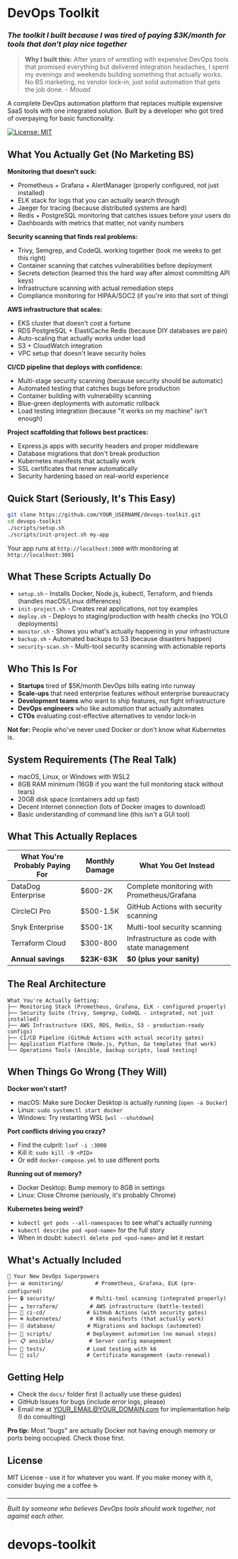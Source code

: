 # DevOps Toolkit
### *The toolkit I built because I was tired of paying $3K/month for tools that don't play nice together*

> **Why I built this:** After years of wrestling with expensive DevOps tools that promised everything but delivered integration headaches, I spent my evenings and weekends building something that actually works. No BS marketing, no vendor lock-in, just solid automation that gets the job done. - *Mouad*

A complete DevOps automation platform that replaces multiple expensive SaaS tools with one integrated solution. Built by a developer who got tired of overpaying for basic functionality.

[![License: MIT](https://img.shields.io/badge/License-MIT-yellow.svg)](https://opensource.org/licenses/MIT)

## What You Actually Get (No Marketing BS)

**Monitoring that doesn't suck:**
- Prometheus + Grafana + AlertManager (properly configured, not just installed)
- ELK stack for logs that you can actually search through
- Jaeger for tracing (because distributed systems are hard)
- Redis + PostgreSQL monitoring that catches issues before your users do
- Dashboards with metrics that matter, not vanity numbers

**Security scanning that finds real problems:**
- Trivy, Semgrep, and CodeQL working together (took me weeks to get this right)
- Container scanning that catches vulnerabilities before deployment
- Secrets detection (learned this the hard way after almost committing API keys)
- Infrastructure scanning with actual remediation steps
- Compliance monitoring for HIPAA/SOC2 (if you're into that sort of thing)

**AWS infrastructure that scales:**
- EKS cluster that doesn't cost a fortune
- RDS PostgreSQL + ElastiCache Redis (because DIY databases are pain)
- Auto-scaling that actually works under load
- S3 + CloudWatch integration
- VPC setup that doesn't leave security holes

**CI/CD pipeline that deploys with confidence:**
- Multi-stage security scanning (because security should be automatic)
- Automated testing that catches bugs before production
- Container building with vulnerability scanning
- Blue-green deployments with automatic rollback
- Load testing integration (because "it works on my machine" isn't enough)

**Project scaffolding that follows best practices:**
- Express.js apps with security headers and proper middleware
- Database migrations that don't break production
- Kubernetes manifests that actually work
- SSL certificates that renew automatically
- Security hardening based on real-world experience

## Quick Start (Seriously, It's This Easy)

```bash
git clone https://github.com/YOUR_USERNAME/devops-toolkit.git
cd devops-toolkit
./scripts/setup.sh
./scripts/init-project.sh my-app
```

Your app runs at `http://localhost:3000` with monitoring at `http://localhost:3001`

## What These Scripts Actually Do

- `setup.sh` - Installs Docker, Node.js, kubectl, Terraform, and friends (handles macOS/Linux differences)
- `init-project.sh` - Creates real applications, not toy examples
- `deploy.sh` - Deploys to staging/production with health checks (no YOLO deployments)
- `monitor.sh` - Shows you what's actually happening in your infrastructure
- `backup.sh` - Automated backups to S3 (because disasters happen)
- `security-scan.sh` - Multi-tool security scanning with actionable reports

## Who This Is For

- **Startups** tired of $5K/month DevOps bills eating into runway
- **Scale-ups** that need enterprise features without enterprise bureaucracy
- **Development teams** who want to ship features, not fight infrastructure
- **DevOps engineers** who like automation that actually automates
- **CTOs** evaluating cost-effective alternatives to vendor lock-in

**Not for:** People who've never used Docker or don't know what Kubernetes is.

## System Requirements (The Real Talk)

- macOS, Linux, or Windows with WSL2
- 8GB RAM minimum (16GB if you want the full monitoring stack without tears)
- 20GB disk space (containers add up fast)
- Decent internet connection (lots of Docker images to download)
- Basic understanding of command line (this isn't a GUI tool)

## What This Actually Replaces

| What You're Probably Paying For | Monthly Damage | What You Get Instead |
|--------------------------------|---------------|---------------------|
| DataDog Enterprise | $600-2K | Complete monitoring with Prometheus/Grafana |
| CircleCI Pro | $500-1.5K | GitHub Actions with security scanning |
| Snyk Enterprise | $500-1K | Multi-tool security scanning |
| Terraform Cloud | $300-800 | Infrastructure as code with state management |
| **Annual savings** | **$23K-63K** | **$0 (plus your sanity)** |

## The Real Architecture

```
What You're Actually Getting:
├── Monitoring Stack (Prometheus, Grafana, ELK - configured properly)
├── Security Suite (Trivy, Semgrep, CodeQL - integrated, not just installed)
├── AWS Infrastructure (EKS, RDS, Redis, S3 - production-ready configs)
├── CI/CD Pipeline (GitHub Actions with actual security gates)
├── Application Platform (Node.js, Python, Go templates that work)
└── Operations Tools (Ansible, backup scripts, load testing)
```

## When Things Go Wrong (They Will)

**Docker won't start?**
- macOS: Make sure Docker Desktop is actually running (`open -a Docker`)
- Linux: `sudo systemctl start docker`
- Windows: Try restarting WSL (`wsl --shutdown`)

**Port conflicts driving you crazy?**
- Find the culprit: `lsof -i :3000`
- Kill it: `sudo kill -9 <PID>`
- Or edit `docker-compose.yml` to use different ports

**Running out of memory?**
- Docker Desktop: Bump memory to 8GB in settings
- Linux: Close Chrome (seriously, it's probably Chrome)

**Kubernetes being weird?**
- `kubectl get pods --all-namespaces` to see what's actually running
- `kubectl describe pod <pod-name>` for the full story
- When in doubt: `kubectl delete pod <pod-name>` and let it restart

## What's Actually Included

```
📁 Your New DevOps Superpowers
├── 📊 monitoring/          # Prometheus, Grafana, ELK (pre-configured)
├── 🔒 security/           # Multi-tool scanning (integrated properly)
├── ☁️ terraform/          # AWS infrastructure (battle-tested)
├── 🔄 ci-cd/             # GitHub Actions (with security gates)
├── ☸️ kubernetes/         # K8s manifests (that actually work)
├── 🗄️ database/          # Migrations and backups (automated)
├── 🔧 scripts/           # Deployment automation (no manual steps)
├── 📋 ansible/           # Server config management
├── 🧪 tests/             # Load testing with k6
└── 🔐 ssl/               # Certificate management (auto-renewal)
```

## Getting Help

- Check the `docs/` folder first (I actually use these guides)
- GitHub Issues for bugs (include error logs, please)
- Email me at YOUR_EMAIL@YOUR_DOMAIN.com for implementation help (I do consulting)

**Pro tip:** Most "bugs" are actually Docker not having enough memory or ports being occupied. Check those first.

## License

MIT License - use it for whatever you want. If you make money with it, consider buying me a coffee ☕

---

*Built by someone who believes DevOps tools should work together, not against each other.*

 # devops-toolkit
